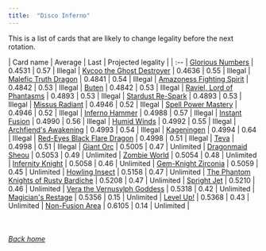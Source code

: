 ```yaml
---
title:  "Disco Inferno"
---
```


This is a list of cards that are likely to change legality before the next rotation.

| Card name | Average | Last | Projected legality |
| :-- |
[Glorious Numbers](https://db.ygoprodeck.com/card/?search=Glorious%20Numbers) | 0.4531 | 0.57 | Illegal |
[Kycoo the Ghost Destroyer](https://db.ygoprodeck.com/card/?search=Kycoo%20the%20Ghost%20Destroyer) | 0.4636 | 0.55 | Illegal |
[Malefic Truth Dragon](https://db.ygoprodeck.com/card/?search=Malefic%20Truth%20Dragon) | 0.4841 | 0.54 | Illegal |
[Amazoness Fighting Spirit](https://db.ygoprodeck.com/card/?search=Amazoness%20Fighting%20Spirit) | 0.4842 | 0.53 | Illegal |
[Buten](https://db.ygoprodeck.com/card/?search=Buten) | 0.4842 | 0.53 | Illegal |
[Raviel, Lord of Phantasms](https://db.ygoprodeck.com/card/?search=Raviel,%20Lord%20of%20Phantasms) | 0.4893 | 0.53 | Illegal |
[Stardust Re-Spark](https://db.ygoprodeck.com/card/?search=Stardust%20Re-Spark) | 0.4893 | 0.53 | Illegal |
[Missus Radiant](https://db.ygoprodeck.com/card/?search=Missus%20Radiant) | 0.4946 | 0.52 | Illegal |
[Spell Power Mastery](https://db.ygoprodeck.com/card/?search=Spell%20Power%20Mastery) | 0.4946 | 0.52 | Illegal |
[Inferno Hammer](https://db.ygoprodeck.com/card/?search=Inferno%20Hammer) | 0.4988 | 0.57 | Illegal |
[Instant Fusion](https://db.ygoprodeck.com/card/?search=Instant%20Fusion) | 0.4990 | 0.56 | Illegal |
[Humid Winds](https://db.ygoprodeck.com/card/?search=Humid%20Winds) | 0.4992 | 0.55 | Illegal |
[Archfiend's Awakening](https://db.ygoprodeck.com/card/?search=Archfiend's%20Awakening) | 0.4993 | 0.54 | Illegal |
[Kageningen](https://db.ygoprodeck.com/card/?search=Kageningen) | 0.4994 | 0.64 | Illegal |
[Red-Eyes Black Flare Dragon](https://db.ygoprodeck.com/card/?search=Red-Eyes%20Black%20Flare%20Dragon) | 0.4998 | 0.51 | Illegal |
[Teva](https://db.ygoprodeck.com/card/?search=Teva) | 0.4998 | 0.51 | Illegal |
[Giant Orc](https://db.ygoprodeck.com/card/?search=Giant%20Orc) | 0.5005 | 0.47 | Unlimited |
[Dragonmaid Sheou](https://db.ygoprodeck.com/card/?search=Dragonmaid%20Sheou) | 0.5053 | 0.49 | Unlimited |
[Zombie World](https://db.ygoprodeck.com/card/?search=Zombie%20World) | 0.5054 | 0.48 | Unlimited |
[Infernity Knight](https://db.ygoprodeck.com/card/?search=Infernity%20Knight) | 0.5058 | 0.46 | Unlimited |
[Gem-Knight Zirconia](https://db.ygoprodeck.com/card/?search=Gem-Knight%20Zirconia) | 0.5059 | 0.45 | Unlimited |
[Howling Insect](https://db.ygoprodeck.com/card/?search=Howling%20Insect) | 0.5158 | 0.47 | Unlimited |
[The Phantom Knights of Rusty Bardiche](https://db.ygoprodeck.com/card/?search=The%20Phantom%20Knights%20of%20Rusty%20Bardiche) | 0.5208 | 0.47 | Unlimited |
[Spright Jet](https://db.ygoprodeck.com/card/?search=Spright%20Jet) | 0.5210 | 0.46 | Unlimited |
[Vera the Vernusylph Goddess](https://db.ygoprodeck.com/card/?search=Vera%20the%20Vernusylph%20Goddess) | 0.5318 | 0.42 | Unlimited |
[Magician's Restage](https://db.ygoprodeck.com/card/?search=Magician's%20Restage) | 0.5356 | 0.15 | Unlimited |
[Level Up!](https://db.ygoprodeck.com/card/?search=Level%20Up!) | 0.5368 | 0.43 | Unlimited |
[Non-Fusion Area](https://db.ygoprodeck.com/card/?search=Non-Fusion%20Area) | 0.6105 | 0.14 | Unlimited |

<br>

###### [Back home](index)